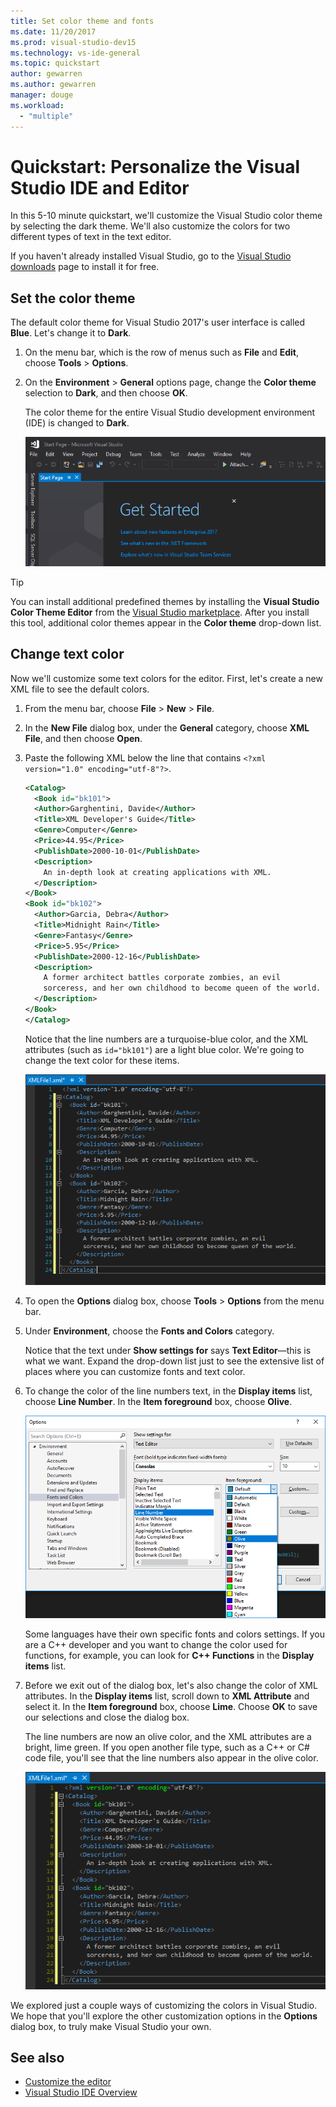 ```yaml
---
title: Set color theme and fonts
ms.date: 11/20/2017
ms.prod: visual-studio-dev15
ms.technology: vs-ide-general
ms.topic: quickstart
author: gewarren
ms.author: gewarren
manager: douge
ms.workload:
  - "multiple"
---
```

# Quickstart: Personalize the Visual Studio IDE and Editor

In this 5-10 minute quickstart, we'll customize the Visual Studio color theme by selecting the dark theme. We'll also customize the colors for two different types of text in the text editor.

If you haven't already installed Visual Studio, go to the [Visual Studio downloads](https://visualstudio.microsoft.com/downloads/?utm_medium=microsoft&utm_source=docs.microsoft.com&utm_campaign=button+cta&utm_content=download+vs2017) page to install it for free.

## Set the color theme

The default color theme for Visual Studio 2017's user interface is called **Blue**. Let's change it to **Dark**.

1. On the menu bar, which is the row of menus such as **File** and **Edit**, choose **Tools** > **Options**.

1. On the **Environment** > **General** options page, change the **Color theme** selection to **Dark**, and then choose **OK**.

   The color theme for the entire Visual Studio development environment (IDE) is changed to **Dark**.

   ![VS in dark theme](media/quickstart-personalize-dark-theme.png)

> [!TIP]
> You can install additional predefined themes by installing the **Visual Studio Color Theme Editor** from the [Visual Studio marketplace](https://marketplace.visualstudio.com/items?itemName=VisualStudioPlatformTeam.VisualStudio2017ColorThemeEditor). After you install this tool, additional color themes appear in the **Color theme** drop-down list.

## Change text color

Now we'll customize some text colors for the editor. First, let's create a new XML file to see the default colors.

1. From the menu bar, choose **File** > **New** > **File**.

1. In the **New File** dialog box, under the **General** category, choose **XML File**, and then choose **Open**.

1. Paste the following XML below the line that contains `<?xml version="1.0" encoding="utf-8"?>`.

   ```xml
   <Catalog>
     <Book id="bk101">
     <Author>Garghentini, Davide</Author>
     <Title>XML Developer's Guide</Title>
     <Genre>Computer</Genre>
     <Price>44.95</Price>
     <PublishDate>2000-10-01</PublishDate>
     <Description>
       An in-depth look at creating applications with XML.
     </Description>
   </Book>
   <Book id="bk102">
     <Author>Garcia, Debra</Author>
     <Title>Midnight Rain</Title>
     <Genre>Fantasy</Genre>
     <Price>5.95</Price>
     <PublishDate>2000-12-16</PublishDate>
     <Description>
       A former architect battles corporate zombies, an evil
       sorceress, and her own childhood to become queen of the world.
     </Description>
   </Book>
   </Catalog>
   ```

   Notice that the line numbers are a turquoise-blue color, and the XML attributes (such as `id="bk101"`) are a light blue color. We're going to change the text color for these items.

   ![XML file font colors](media/quickstart-personalize-xml-file.png)

1. To open the **Options** dialog box, choose **Tools** > **Options** from the menu bar.

1. Under **Environment**, choose the **Fonts and Colors** category.

   Notice that the text under **Show settings for** says **Text Editor**&mdash;this is what we want. Expand the drop-down list just to see the extensive list of places where you can customize fonts and text color.

1. To change the color of the line numbers text, in the **Display items** list, choose **Line Number**. In the **Item foreground** box, choose **Olive**.

   ![Options dialog box, Fonts and Colors category](media/quickstart-personalize-line-number-color.png)

   Some languages have their own specific fonts and colors settings. If you are a C++ developer and you want to change the color used for functions, for example, you can look for **C++ Functions** in the **Display items** list.

1. Before we exit out of the dialog box, let's also change the color of XML attributes. In the **Display items** list, scroll down to **XML Attribute** and select it. In the **Item foreground** box, choose **Lime**. Choose **OK** to save our selections and close the dialog box.

   The line numbers are now an olive color, and the XML attributes are a bright, lime green. If you open another file type, such as a C++ or C# code file, you'll see that the line numbers also appear in the olive color.

   ![XML file with new font colors](media/quickstart-personalize-xml-file-new-colors.png)

We explored just a couple ways of customizing the colors in Visual Studio. We hope that you'll explore the other customization options in the **Options** dialog box, to truly make Visual Studio your own.

## See also

- [Customize the editor](../ide/customizing-the-editor.md)
- [Visual Studio IDE Overview](../get-started/visual-studio-ide.md)